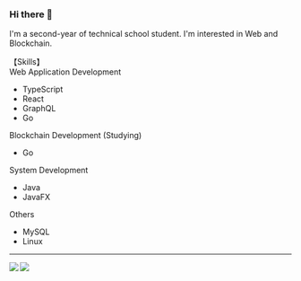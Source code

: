 ### Hi there 👋
I'm a second-year of technical school student.
I'm interested in Web and Blockchain.

【Skills】<br>
Web Application Development
- TypeScript
- React
- GraphQL
- Go

Blockchain Development (Studying)
- Go

System Development
- Java
- JavaFX

Others
- MySQL
- Linux

---

<a href="https://github.com/anuraghazra/github-readme-stats">
  <img align="left" src="https://github-readme-stats.vercel.app/api?username=show-coco&count_private=true&show_icons=true&theme=dracula" />
</a>
<a href="https://github.com/anuraghazra/github-readme-stats">
  <img align="left" src="https://github-readme-stats.vercel.app/api/top-langs/?username=show-coco&count_private=true&show_icons=true&theme=dracula" />
</a>

